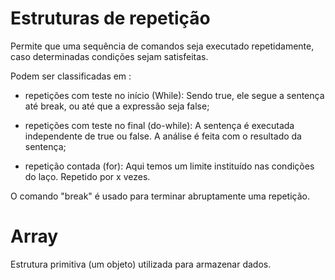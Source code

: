 # Estruturas de repetição

Permite que uma sequência de comandos seja executado repetidamente, caso determinadas condições sejam satisfeitas.

Podem ser classificadas em :

- repetições com teste no início (While): Sendo true, ele segue a sentença até break, ou até que a expressão seja false;

- repetições com teste no final (do-while): A sentença é executada independente de true ou false. A análise é feita com o resultado da sentença;

- repetição contada (for): Aqui temos um limite instituído nas condições do laço. Repetido por x vezes.

O comando "break" é usado para terminar abruptamente uma repetição.

# Array
Estrutura primitiva (um objeto) utilizada para armazenar dados.